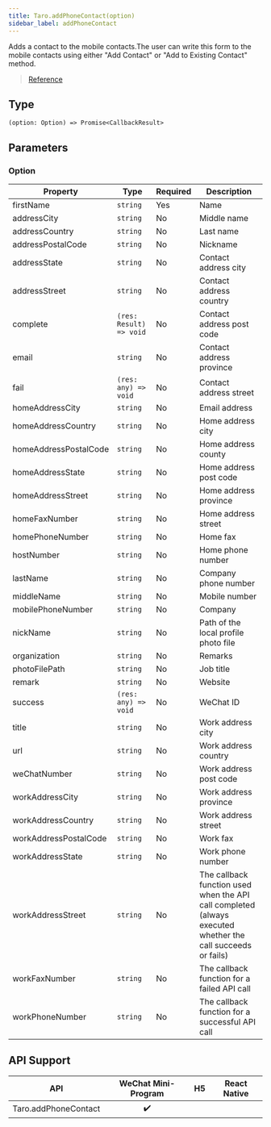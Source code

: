 ```yaml
---
title: Taro.addPhoneContact(option)
sidebar_label: addPhoneContact
---
```


Adds a contact to the mobile contacts.The user can write this form to the mobile contacts using either "Add Contact" or "Add to Existing Contact" method.

> [Reference](https://developers.weixin.qq.com/miniprogram/dev/api/device/contact/wx.addPhoneContact.html)

## Type

```tsx
(option: Option) => Promise<CallbackResult>
```

## Parameters

### Option

<table>
  <thead>
    <tr>
      <th>Property</th>
      <th>Type</th>
      <th style={{ textAlign: "center"}}>Required</th>
      <th>Description</th>
    </tr>
  </thead>
  <tbody>
    <tr>
      <td>firstName</td>
      <td><code>string</code></td>
      <td style={{ textAlign: "center"}}>Yes</td>
      <td>Name</td>
    </tr>
    <tr>
      <td>addressCity</td>
      <td><code>string</code></td>
      <td style={{ textAlign: "center"}}>No</td>
      <td>Middle name</td>
    </tr>
    <tr>
      <td>addressCountry</td>
      <td><code>string</code></td>
      <td style={{ textAlign: "center"}}>No</td>
      <td>Last name</td>
    </tr>
    <tr>
      <td>addressPostalCode</td>
      <td><code>string</code></td>
      <td style={{ textAlign: "center"}}>No</td>
      <td>Nickname</td>
    </tr>
    <tr>
      <td>addressState</td>
      <td><code>string</code></td>
      <td style={{ textAlign: "center"}}>No</td>
      <td>Contact address city</td>
    </tr>
    <tr>
      <td>addressStreet</td>
      <td><code>string</code></td>
      <td style={{ textAlign: "center"}}>No</td>
      <td>Contact address country</td>
    </tr>
    <tr>
      <td>complete</td>
      <td><code>(res: Result) =&gt; void</code></td>
      <td style={{ textAlign: "center"}}>No</td>
      <td>Contact address post code</td>
    </tr>
    <tr>
      <td>email</td>
      <td><code>string</code></td>
      <td style={{ textAlign: "center"}}>No</td>
      <td>Contact address province</td>
    </tr>
    <tr>
      <td>fail</td>
      <td><code>(res: any) =&gt; void</code></td>
      <td style={{ textAlign: "center"}}>No</td>
      <td>Contact address street</td>
    </tr>
    <tr>
      <td>homeAddressCity</td>
      <td><code>string</code></td>
      <td style={{ textAlign: "center"}}>No</td>
      <td>Email address</td>
    </tr>
    <tr>
      <td>homeAddressCountry</td>
      <td><code>string</code></td>
      <td style={{ textAlign: "center"}}>No</td>
      <td>Home address city</td>
    </tr>
    <tr>
      <td>homeAddressPostalCode</td>
      <td><code>string</code></td>
      <td style={{ textAlign: "center"}}>No</td>
      <td>Home address county</td>
    </tr>
    <tr>
      <td>homeAddressState</td>
      <td><code>string</code></td>
      <td style={{ textAlign: "center"}}>No</td>
      <td>Home address post code</td>
    </tr>
    <tr>
      <td>homeAddressStreet</td>
      <td><code>string</code></td>
      <td style={{ textAlign: "center"}}>No</td>
      <td>Home address province</td>
    </tr>
    <tr>
      <td>homeFaxNumber</td>
      <td><code>string</code></td>
      <td style={{ textAlign: "center"}}>No</td>
      <td>Home address street</td>
    </tr>
    <tr>
      <td>homePhoneNumber</td>
      <td><code>string</code></td>
      <td style={{ textAlign: "center"}}>No</td>
      <td>Home fax</td>
    </tr>
    <tr>
      <td>hostNumber</td>
      <td><code>string</code></td>
      <td style={{ textAlign: "center"}}>No</td>
      <td>Home phone number</td>
    </tr>
    <tr>
      <td>lastName</td>
      <td><code>string</code></td>
      <td style={{ textAlign: "center"}}>No</td>
      <td>Company phone number</td>
    </tr>
    <tr>
      <td>middleName</td>
      <td><code>string</code></td>
      <td style={{ textAlign: "center"}}>No</td>
      <td>Mobile number</td>
    </tr>
    <tr>
      <td>mobilePhoneNumber</td>
      <td><code>string</code></td>
      <td style={{ textAlign: "center"}}>No</td>
      <td>Company</td>
    </tr>
    <tr>
      <td>nickName</td>
      <td><code>string</code></td>
      <td style={{ textAlign: "center"}}>No</td>
      <td>Path of the local profile photo file</td>
    </tr>
    <tr>
      <td>organization</td>
      <td><code>string</code></td>
      <td style={{ textAlign: "center"}}>No</td>
      <td>Remarks</td>
    </tr>
    <tr>
      <td>photoFilePath</td>
      <td><code>string</code></td>
      <td style={{ textAlign: "center"}}>No</td>
      <td>Job title</td>
    </tr>
    <tr>
      <td>remark</td>
      <td><code>string</code></td>
      <td style={{ textAlign: "center"}}>No</td>
      <td>Website</td>
    </tr>
    <tr>
      <td>success</td>
      <td><code>(res: any) =&gt; void</code></td>
      <td style={{ textAlign: "center"}}>No</td>
      <td>WeChat ID</td>
    </tr>
    <tr>
      <td>title</td>
      <td><code>string</code></td>
      <td style={{ textAlign: "center"}}>No</td>
      <td>Work address city</td>
    </tr>
    <tr>
      <td>url</td>
      <td><code>string</code></td>
      <td style={{ textAlign: "center"}}>No</td>
      <td>Work address country</td>
    </tr>
    <tr>
      <td>weChatNumber</td>
      <td><code>string</code></td>
      <td style={{ textAlign: "center"}}>No</td>
      <td>Work address post code</td>
    </tr>
    <tr>
      <td>workAddressCity</td>
      <td><code>string</code></td>
      <td style={{ textAlign: "center"}}>No</td>
      <td>Work address province</td>
    </tr>
    <tr>
      <td>workAddressCountry</td>
      <td><code>string</code></td>
      <td style={{ textAlign: "center"}}>No</td>
      <td>Work address street</td>
    </tr>
    <tr>
      <td>workAddressPostalCode</td>
      <td><code>string</code></td>
      <td style={{ textAlign: "center"}}>No</td>
      <td>Work fax</td>
    </tr>
    <tr>
      <td>workAddressState</td>
      <td><code>string</code></td>
      <td style={{ textAlign: "center"}}>No</td>
      <td>Work phone number</td>
    </tr>
    <tr>
      <td>workAddressStreet</td>
      <td><code>string</code></td>
      <td style={{ textAlign: "center"}}>No</td>
      <td>The callback function used when the API call completed (always executed whether the call succeeds or fails)</td>
    </tr>
    <tr>
      <td>workFaxNumber</td>
      <td><code>string</code></td>
      <td style={{ textAlign: "center"}}>No</td>
      <td>The callback function for a failed API call</td>
    </tr>
    <tr>
      <td>workPhoneNumber</td>
      <td><code>string</code></td>
      <td style={{ textAlign: "center"}}>No</td>
      <td>The callback function for a successful API call</td>
    </tr>
  </tbody>
</table>

## API Support

|         API          | WeChat Mini-Program | H5 | React Native |
|:--------------------:|:-------------------:|:--:|:------------:|
| Taro.addPhoneContact |         ✔️          |    |              |

